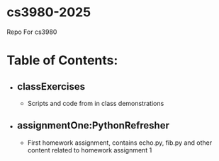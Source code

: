 # cs3980-2025
 Repo For cs3980

# Table of Contents:
- ## classExercises
    - Scripts and code from in class demonstrations
- ## assignmentOne:PythonRefresher
    - First homework assignment, contains echo.py, fib.py and other content related to homework assignment 1